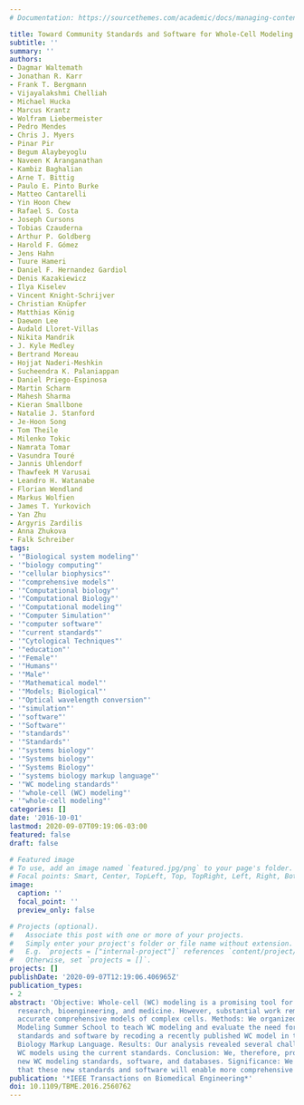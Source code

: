 ```yaml
---
# Documentation: https://sourcethemes.com/academic/docs/managing-content/

title: Toward Community Standards and Software for Whole-Cell Modeling
subtitle: ''
summary: ''
authors:
- Dagmar Waltemath
- Jonathan R. Karr
- Frank T. Bergmann
- Vijayalakshmi Chelliah
- Michael Hucka
- Marcus Krantz
- Wolfram Liebermeister
- Pedro Mendes
- Chris J. Myers
- Pinar Pir
- Begum Alaybeyoglu
- Naveen K Aranganathan
- Kambiz Baghalian
- Arne T. Bittig
- Paulo E. Pinto Burke
- Matteo Cantarelli
- Yin Hoon Chew
- Rafael S. Costa
- Joseph Cursons
- Tobias Czauderna
- Arthur P. Goldberg
- Harold F. Gómez
- Jens Hahn
- Tuure Hameri
- Daniel F. Hernandez Gardiol
- Denis Kazakiewicz
- Ilya Kiselev
- Vincent Knight-Schrijver
- Christian Knüpfer
- Matthias König
- Daewon Lee
- Audald Lloret-Villas
- Nikita Mandrik
- J. Kyle Medley
- Bertrand Moreau
- Hojjat Naderi-Meshkin
- Sucheendra K. Palaniappan
- Daniel Priego-Espinosa
- Martin Scharm
- Mahesh Sharma
- Kieran Smallbone
- Natalie J. Stanford
- Je-Hoon Song
- Tom Theile
- Milenko Tokic
- Namrata Tomar
- Vasundra Touré
- Jannis Uhlendorf
- Thawfeek M Varusai
- Leandro H. Watanabe
- Florian Wendland
- Markus Wolfien
- James T. Yurkovich
- Yan Zhu
- Argyris Zardilis
- Anna Zhukova
- Falk Schreiber
tags:
- '"Biological system modeling"'
- '"biology computing"'
- '"cellular biophysics"'
- '"comprehensive models"'
- '"Computational biology"'
- '"Computational Biology"'
- '"Computational modeling"'
- '"Computer Simulation"'
- '"computer software"'
- '"current standards"'
- '"Cytological Techniques"'
- '"education"'
- '"Female"'
- '"Humans"'
- '"Male"'
- '"Mathematical model"'
- '"Models; Biological"'
- '"Optical wavelength conversion"'
- '"simulation"'
- '"software"'
- '"Software"'
- '"standards"'
- '"Standards"'
- '"systems biology"'
- '"Systems biology"'
- '"Systems Biology"'
- '"systems biology markup language"'
- '"WC modeling standards"'
- '"whole-cell (WC) modeling"'
- '"whole-cell modeling"'
categories: []
date: '2016-10-01'
lastmod: 2020-09-07T09:19:06-03:00
featured: false
draft: false

# Featured image
# To use, add an image named `featured.jpg/png` to your page's folder.
# Focal points: Smart, Center, TopLeft, Top, TopRight, Left, Right, BottomLeft, Bottom, BottomRight.
image:
  caption: ''
  focal_point: ''
  preview_only: false

# Projects (optional).
#   Associate this post with one or more of your projects.
#   Simply enter your project's folder or file name without extension.
#   E.g. `projects = ["internal-project"]` references `content/project/deep-learning/index.md`.
#   Otherwise, set `projects = []`.
projects: []
publishDate: '2020-09-07T12:19:06.406965Z'
publication_types:
- 2
abstract: 'Objective: Whole-cell (WC) modeling is a promising tool for biological
  research, bioengineering, and medicine. However, substantial work remains to create
  accurate comprehensive models of complex cells. Methods: We organized the 2015 Whole-Cell
  Modeling Summer School to teach WC modeling and evaluate the need for new WC modeling
  standards and software by recoding a recently published WC model in the Systems
  Biology Markup Language. Results: Our analysis revealed several challenges to representing
  WC models using the current standards. Conclusion: We, therefore, propose several
  new WC modeling standards, software, and databases. Significance: We anticipate
  that these new standards and software will enable more comprehensive models.'
publication: '*IEEE Transactions on Biomedical Engineering*'
doi: 10.1109/TBME.2016.2560762
---
```

